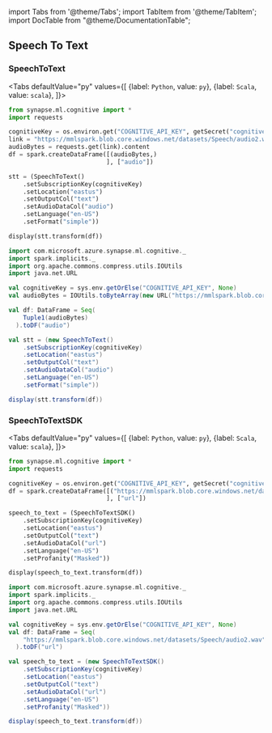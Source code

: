 import Tabs from '@theme/Tabs';
import TabItem from '@theme/TabItem';
import DocTable from "@theme/DocumentationTable";

<!-- 
```python
import pyspark
import os
import json
from IPython.display import display
from pyspark.sql.functions import col, collect_list, lit, sort_array, struct

spark = (pyspark.sql.SparkSession.builder.appName("MyApp")
        .config("spark.jars.packages", "com.microsoft.azure:synapseml:0.9.2")
        .config("spark.jars.repositories", "https://mmlspark.azureedge.net/maven")
        .getOrCreate())

def getSecret(secretName):
        get_secret_cmd = 'az keyvault secret show --vault-name mmlspark-build-keys --name {}'.format(secretName)
        value = json.loads(os.popen(get_secret_cmd).read())["value"]
        return value

import synapse.ml
``` 
-->

## Speech To Text

### SpeechToText

<Tabs
defaultValue="py"
values={[
{label: `Python`, value: `py`},
{label: `Scala`, value: `scala`},
]}>
<TabItem value="py">

<!--pytest-codeblocks:cont-->

```python
from synapse.ml.cognitive import *
import requests

cognitiveKey = os.environ.get("COGNITIVE_API_KEY", getSecret("cognitive-api-key"))
link = "https://mmlspark.blob.core.windows.net/datasets/Speech/audio2.wav"
audioBytes = requests.get(link).content
df = spark.createDataFrame([(audioBytes,)
                           ], ["audio"])

stt = (SpeechToText()
    .setSubscriptionKey(cognitiveKey)
    .setLocation("eastus")
    .setOutputCol("text")
    .setAudioDataCol("audio")
    .setLanguage("en-US")
    .setFormat("simple"))

display(stt.transform(df))
```

</TabItem>
<TabItem value="scala">

```scala
import com.microsoft.azure.synapse.ml.cognitive._
import spark.implicits._
import org.apache.commons.compress.utils.IOUtils
import java.net.URL

val cognitiveKey = sys.env.getOrElse("COGNITIVE_API_KEY", None)
val audioBytes = IOUtils.toByteArray(new URL("https://mmlspark.blob.core.windows.net/datasets/Speech/test1.wav").openStream())

val df: DataFrame = Seq(
    Tuple1(audioBytes)
  ).toDF("audio")

val stt = (new SpeechToText()
    .setSubscriptionKey(cognitiveKey)
    .setLocation("eastus")
    .setOutputCol("text")
    .setAudioDataCol("audio")
    .setLanguage("en-US")
    .setFormat("simple"))

display(stt.transform(df))
```

</TabItem>
</Tabs>

<DocTable className="SpeechToText"
py="synapse.ml.cognitive.html#module-synapse.ml.cognitive.SpeechToText"
scala="com/microsoft/azure/synapse/ml/cognitive/SpeechToText.html"
sourceLink="https://github.com/microsoft/SynapseML/blob/master/cognitive/src/main/scala/com/microsoft/azure/synapse/ml/cognitive/SpeechToText.scala" />


### SpeechToTextSDK

<Tabs
defaultValue="py"
values={[
{label: `Python`, value: `py`},
{label: `Scala`, value: `scala`},
]}>
<TabItem value="py">

<!-- 
```python
import pyspark
import os
import json
from IPython.display import display
from pyspark.sql.functions import col, collect_list, lit, sort_array, struct

spark = (pyspark.sql.SparkSession.builder.appName("MyApp")
        .config("spark.jars.packages", "com.microsoft.azure:synapseml:0.9.2")
        .config("spark.jars.repositories", "https://mmlspark.azureedge.net/maven")
        .getOrCreate())

def getSecret(secretName):
        get_secret_cmd = 'az keyvault secret show --vault-name mmlspark-build-keys --name {}'.format(secretName)
        value = json.loads(os.popen(get_secret_cmd).read())["value"]
        return value

import synapse.ml
```
-->

<!--pytest-codeblocks:cont-->

```python
from synapse.ml.cognitive import *
import requests

cognitiveKey = os.environ.get("COGNITIVE_API_KEY", getSecret("cognitive-api-key"))
df = spark.createDataFrame([("https://mmlspark.blob.core.windows.net/datasets/Speech/audio2.wav",)
                           ], ["url"])

speech_to_text = (SpeechToTextSDK()
    .setSubscriptionKey(cognitiveKey)
    .setLocation("eastus")
    .setOutputCol("text")
    .setAudioDataCol("url")
    .setLanguage("en-US")
    .setProfanity("Masked"))

display(speech_to_text.transform(df))
```

</TabItem>
<TabItem value="scala">

```scala
import com.microsoft.azure.synapse.ml.cognitive._
import spark.implicits._
import org.apache.commons.compress.utils.IOUtils
import java.net.URL

val cognitiveKey = sys.env.getOrElse("COGNITIVE_API_KEY", None)
val df: DataFrame = Seq(
    "https://mmlspark.blob.core.windows.net/datasets/Speech/audio2.wav"
  ).toDF("url")

val speech_to_text = (new SpeechToTextSDK()
    .setSubscriptionKey(cognitiveKey)
    .setLocation("eastus")
    .setOutputCol("text")
    .setAudioDataCol("url")
    .setLanguage("en-US")
    .setProfanity("Masked"))

display(speech_to_text.transform(df))
```

</TabItem>
</Tabs>

<DocTable className="SpeechToTextSDK"
py="synapse.ml.cognitive.html#module-synapse.ml.cognitive.SpeechToTextSDK"
scala="com/microsoft/azure/synapse/ml/cognitive/SpeechToTextSDK.html"
sourceLink="https://github.com/microsoft/SynapseML/blob/master/cognitive/src/main/scala/com/microsoft/azure/synapse/ml/cognitive/SpeechToTextSDK.scala" />

